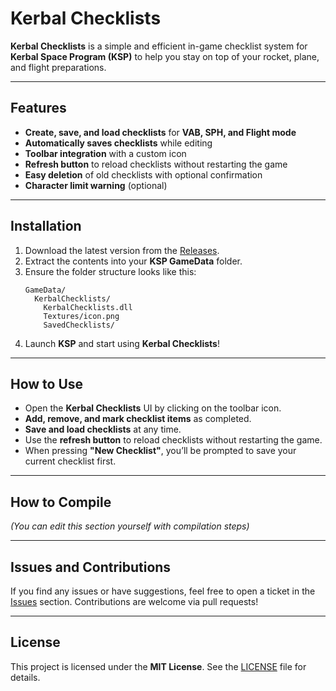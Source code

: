 # Kerbal Checklists

**Kerbal Checklists** is a simple and efficient in-game checklist system for **Kerbal Space Program (KSP)** to help you stay on top of your rocket, plane, and flight preparations.

---

## Features
- **Create, save, and load checklists** for **VAB, SPH, and Flight mode**
- **Automatically saves checklists** while editing
- **Toolbar integration** with a custom icon
- **Refresh button** to reload checklists without restarting the game
- **Easy deletion** of old checklists with optional confirmation
- **Character limit warning** (optional)

---

## Installation
1. Download the latest version from the [Releases](https://github.com/your-repo/KerbalChecklists/releases).
2. Extract the contents into your **KSP GameData** folder.
3. Ensure the folder structure looks like this:
   ```
   GameData/
     KerbalChecklists/
       KerbalChecklists.dll
       Textures/icon.png
       SavedChecklists/
   ```
4. Launch **KSP** and start using **Kerbal Checklists**!

---

## How to Use
- Open the **Kerbal Checklists** UI by clicking on the toolbar icon.
- **Add, remove, and mark checklist items** as completed.
- **Save and load checklists** at any time.
- Use the **refresh button** to reload checklists without restarting the game.
- When pressing **"New Checklist"**, you’ll be prompted to save your current checklist first.

---

## How to Compile
_(You can edit this section yourself with compilation steps)_

---

## Issues and Contributions
If you find any issues or have suggestions, feel free to open a ticket in the [Issues](https://github.com/your-repo/KerbalChecklists/issues) section. Contributions are welcome via pull requests!

---

## License
This project is licensed under the **MIT License**. See the [LICENSE](LICENSE) file for details.

